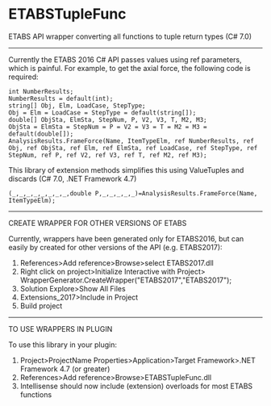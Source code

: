 # ETABSTupleFunc
ETABS API wrapper converting all functions to tuple return types (C# 7.0)

------------------------------------------
Currently the ETABS 2016 C# API passes values using ref parameters, which is painful.
For example, to get the axial force, the following code is required:

    int NumberResults;
    NumberResults = default(int);
    string[] Obj, Elm, LoadCase, StepType;
    Obj = Elm = LoadCase = StepType = default(string[]);
    double[] ObjSta, ElmSta, StepNum, P, V2, V3, T, M2, M3;
    ObjSta = ElmSta = StepNum = P = V2 = V3 = T = M2 = M3 = default(double[]);
    AnalysisResults.FrameForce(Name, ItemTypeElm, ref NumberResults, ref Obj, ref ObjSta, ref Elm, ref ElmSta, ref LoadCase, ref StepType, ref StepNum, ref P, ref V2, ref V3, ref T, ref M2, ref M3);

This library of extension methods simplifies this using ValueTuples and discards (C# 7.0, .NET Framework 4.7)

    (_,_,_,_,_,_,_,_,double P,_,_,_,_,_)=AnalysisResults.FrameForce(Name, ItemTypeElm);

------------------------------------------
CREATE WRAPPER FOR OTHER VERSIONS OF ETABS

Currently, wrappers have been generated only for ETABS2016, 
but can easily by created for other versions of the API (e.g. ETABS2017):
1) References>Add reference>Browse>select ETABS2017.dll
2) Right click on project>Initialize Interactive with Project>
    WrapperGenerator.CreateWrapper("ETABS2017","ETABS2017");
3) Solution Explore>Show All Files
4) Extensions_2017>Include in Project
5) Build project

------------------------------------------
TO USE WRAPPERS IN PLUGIN

To use this library in your plugin:
1) Project>ProjectName Properties>Application>Target Framework>.NET Framework 4.7 (or greater)
2) References>Add reference>Browse>ETABSTupleFunc.dll
3) Intellisense should now include (extension) overloads for most ETABS functions